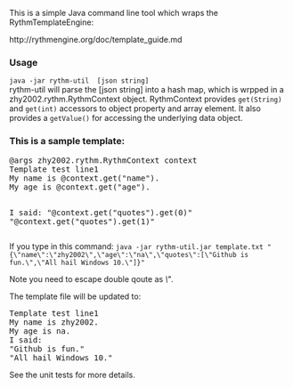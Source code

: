 
<p>This is a simple Java command line tool which wraps the RythmTemplateEngine:</p>
http://rythmengine.org/doc/template_guide.md

<h3>Usage</h3>
<code>java -jar rythm-util <template-file-name> [json string]</code>
<br>
rythm-util will parse the [json string] into a hash map, which is wrpped in a zhy2002.rythm.RythmContext object. 
RythmContext provides <code>get(String)</code> and <code>get(int)</code> accessors to object property and array element. It also provides a <code>getValue()</code> for accessing the underlying data object.

<div>
<h3>This is a sample template:</h3>
<pre>
@args zhy2002.rythm.RythmContext context
Template test line1
My name is @context.get("name").
My age is @context.get("age").

I said:
"@context.get("quotes").get(0)"
"@context.get("quotes").get(1)"
</pre>

<p>If you type in this command:
<code>java -jar rythm-util.jar template.txt "{\"name\":\"zhy2002\",\"age\":\"na\",\"quotes\":[\"Github is fun.\",\"All hail Windows 10.\"]}"</code>
</p>
Note you need to escape double qoute as <em>\"</em>.
<p>The template file will be updated to:</p>
<pre>
Template test line1
My name is zhy2002.
My age is na.
I said:
"Github is fun."
"All hail Windows 10."
</pre>
</div>

<div>
<p>See the unit tests for more details.</p>
</div>